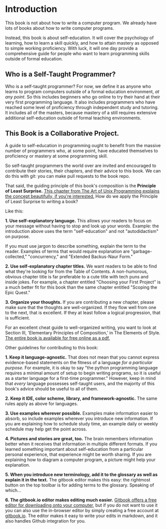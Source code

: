 # Introduction


This book is not about how to write a computer program. We already have lots of books about how to write computer programs.

Instead, this book is about self-education. It will cover the psychology of learning, how to learn a skill quickly, and how to attain mastery as opposed to simple working proficiency. With luck, it will one day provide a comprehensive guide for people who want to learn programming skills outside of formal education.

## Who is a Self-Taught Programmer?

Who is a self-taught programmer? For now, we define it as anyone who learns to program computers outside of a formal education environment, *at any point*. So this includes beginners who go online to try their hand at their very first programming language. It also includes programmers who have reached some level of proficiency through independent study and tutoring. It includes all of the masters, because mastery of a still requires extensive additional self-education outside of formal teaching environments.

## This Book is a Collaborative Project.

A guide to self-education in programming ought to benefit from the massive number of programmers who, at some point, have educated themselves to proficiency or mastery at some programming skill.

So self-taught programmers the world over are invited and encouraged to contribute their stories, their chapters, and their advice to this book. We can do this with git: you can make pull requests to the book repo.

That said, the guiding principle of this book's composition is the **Principle of Least Surprise.** [This chapter from The Art of Unix Programming explains the concept beautifully, if you're interested.](http://www.faqs.org/docs/artu/ch11s01.html) How do we apply the Principle of Least Surprise to writing a book?

Like this:

**1. Use self-explanatory language.** This allows your readers to focus on your message without having to stop and look up your words. Example: the introduction above uses the term "self-education" and not "autodidactism" on purpose.

If you must use jargon to describe something, explain the term to the reader. Examples of terms that would require explanation are "garbage-collected," "concurrency," and "Extended Backus-Naur Form."

**2. Use self-explanatory chapter titles.** We want readers to be able to find what they're looking for from the Table of Contents. A non-humorous, obvious chapter title is far preferable to a cute title with tech puns and inside jokes. For example, a chapter entitled "Choosing your First Project" is a much better fit for this book than the same chapter entitled "Scoping the Epic Quest."

**3. Organize your thoughts.** If you are contributing a new chapter, please make sure that the thoughts are well-organized. If they flow well from one to the next, that is excellent. If they at least follow a logical progression, that is sufficient.

For an excellent cheat guide to well-organized writing, you want to look at Section III, 'Elementary Principles of Composition,' in The Elements of Style. [The entire book is available for free online as a pdf.](http://faculty.washington.edu/heagerty/Courses/b572/public/StrunkWhite.pdf)

Other guidelines for contributing to this book:

**1. Keep it language-agnostic.** That does not mean that you cannot express evidence-based statements on the fitness of a language *for a particular purpose.* For example, it is okay to say "the python programming language requires a minimal amount of setup to begin writing programs, so it is useful as a starter language for a first-time programmer." However, keep in mind that *every* language possesses self-taught users, and the majority of this book's advice should be useful to all of them. 

**2. Keep it IDE, color scheme, library, and framework-agnostic.** The same rules apply as above for languages.

**3. Use examples wherever possible.** Examples make information easier to absorb, so include examples wherever you introduce new information. If you are explaining how to schedule study time, an example daily or weekly schedule may help get the point across. 

**4. Pictures and stories are great, too.** The brain remembers information better when it receives that information in multiple different formats. If you learned something important about self-education from a particular personal experience, that experience might be worth sharing. If you are explaining how to diagram a computer program, a picture might help your explanation.

**5. When you introduce new terminology, add it to the glossary as well as explain it in the text.** The gitbook editor makes this easy: the rightmost button on the top toolbar is for adding terms to the glossary. Speaking of which...

**6. The gitbook.io editor makes editing much easier.** [Gitbook offers a free editor for downloading onto your computer,](https://github.com/GitbookIO/editor/releases) but if you do not want to use it you can also use the in-browser editor by simply creating a free account at [gitbook.io](gitbook.io). The editor makes it easy to write your edits in markdown, and it also handles Github integration for you. 